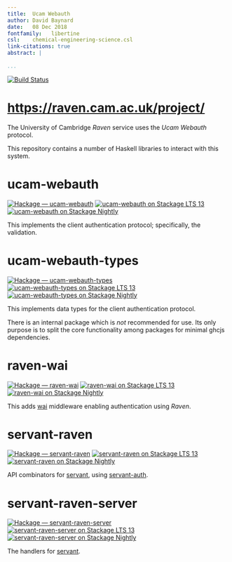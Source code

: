 ```yaml
---
title:  Ucam Webauth  
author: David Baynard  
date:   08 Dec 2018  
fontfamily:   libertine
csl:    chemical-engineering-science.csl
link-citations: true
abstract: |  
    
...
```


[![Build Status](https://travis-ci.com/dbaynard/UcamWebauth.svg?branch=develop)](https://travis-ci.com/dbaynard/UcamWebauth)

# <https://raven.cam.ac.uk/project/>

The University of Cambridge _Raven_ service uses the _Ucam Webauth_ protocol.

This repository contains a number of Haskell libraries to interact with this system.

# ucam-webauth

[![Hackage — ucam-webauth](https://img.shields.io/hackage/v/ucam-webauth.svg?style=flat)](https://hackage.haskell.org/package/ucam-webauth)
[![ucam-webauth on Stackage LTS 13](http://stackage.org/package/ucam-webauth/badge/lts-13)](http://stackage.org/lts-13/package/ucam-webauth)
[![ucam-webauth on Stackage Nightly](http://stackage.org/package/ucam-webauth/badge/nightly)](http://stackage.org/nightly/package/ucam-webauth)

This implements the client authentication protocol; specifically, the validation.

# ucam-webauth-types

[![Hackage — ucam-webauth-types](https://img.shields.io/hackage/v/ucam-webauth-types.svg?style=flat)](https://hackage.haskell.org/package/ucam-webauth-types)
[![ucam-webauth-types on Stackage LTS 13](http://stackage.org/package/ucam-webauth-types/badge/lts-13)](http://stackage.org/lts-13/package/ucam-webauth-types)
[![ucam-webauth-types on Stackage Nightly](http://stackage.org/package/ucam-webauth-types/badge/nightly)](http://stackage.org/nightly/package/ucam-webauth-types)

This implements data types for the client authentication protocol.

There is an internal package which is *not* recommended for use.
Its only purpose is to split the core functionality among packages for minimal ghcjs dependencies.

# raven-wai

[![Hackage — raven-wai](https://img.shields.io/hackage/v/raven-wai.svg?style=flat)](https://hackage.haskell.org/package/raven-wai)
[![raven-wai on Stackage LTS 13](http://stackage.org/package/raven-wai/badge/lts-13)](http://stackage.org/lts-13/package/raven-wai)
[![raven-wai on Stackage Nightly](http://stackage.org/package/raven-wai/badge/nightly)](http://stackage.org/nightly/package/raven-wai)

This adds [wai](//hackage.haskell.org/package/wai) middleware enabling authentication using _Raven_.

# servant-raven

[![Hackage — servant-raven](https://img.shields.io/hackage/v/servant-raven.svg?style=flat)](https://hackage.haskell.org/package/servant-raven)
[![servant-raven on Stackage LTS 13](http://stackage.org/package/servant-raven/badge/lts-13)](http://stackage.org/lts-13/package/servant-raven)
[![servant-raven on Stackage Nightly](http://stackage.org/package/servant-raven/badge/nightly)](http://stackage.org/nightly/package/servant-raven)

API combinators for [servant](//hackage.haskell.org/package/servant), using [servant-auth](//hackage.haskell.org/package/servant-auth).

# servant-raven-server

[![Hackage — servant-raven-server](https://img.shields.io/hackage/v/servant-raven-server.svg?style=flat)](https://hackage.haskell.org/package/servant-raven-server)
[![servant-raven-server on Stackage LTS 13](http://stackage.org/package/servant-raven-server/badge/lts-13)](http://stackage.org/lts-13/package/servant-raven-server)
[![servant-raven-server on Stackage Nightly](http://stackage.org/package/servant-raven-server/badge/nightly)](http://stackage.org/nightly/package/servant-raven-server)

The handlers for [servant](//hackage.haskell.org/package/servant).
